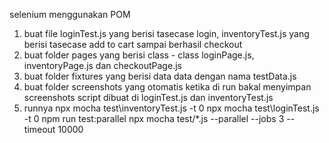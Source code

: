 selenium menggunakan POM
1. buat file loginTest.js yang berisi tasecase login, inventoryTest.js yang berisi tasecase add to cart sampai berhasil checkout
2. buat folder pages yang berisi class - class loginPage.js, inventoryPage.js dan checkoutPage.js
3. buat folder fixtures yang berisi data data dengan nama testData.js
4. buat folder screenshots yang otomatis ketika di run bakal menyimpan screenshots 
   script dibuat di loginTest.js dan inventoryTest.js
5. runnya npx mocha test\inventoryTest.js -t 0
   npx mocha test\loginTest.js -t 0
   npm run test:parallel
   npx mocha test/*.js --parallel --jobs 3 --timeout 10000